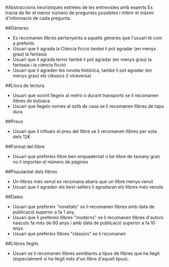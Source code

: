 #Abstraccions heurístiques extretes de les entrevistes amb experts
Es tracta de fer el menor número de preguntes possibles i inferir el màxim d'informació de cada pregunta.

##Gèneres
- Es recomanen llibres pertanyents a aquells gèneres que l'usuari té com a preferits
- Usuari que li agrada la Ciència ficció també li pot agradar (en menys grau) la fantasia
- Usuari que li agrada terror també li pot agradar (en menys grau) la fantasia i la ciència ficció
- Usuari que li agraden les novela històrica, també li pot agradar (en menys grau) els clàssics (i viceversa)

##Llocs de lectura
- Usuari que sovint llegeix al metro o durant transports se li recomanen llibres de butxaca
- Usuari que llegeix només al sofà de casa se li recomanen llibres de tapa dura

##Preus
- Usuari que li influeix el preu del llibre se li recomanen llibres per sota dels 12€

##Format del llibre
- Usuari que prefereix llibre ben enquadernat o bé llibre de tamany gran no li importen el número de pàgines

##Popularitat dels llibres
- Un llibres més venut es recomana abans que un llibre menys venut
- Usuari que li agraden els best-sellers li agradaran els llibres més venuts

##Dates
- Usuari que prefereix "novetats" se li recomanen llibres amb data de publicació superior a fa 1 any.
- Usuari que li prefereix llibres "moderns" se li recomanen llibres d'autors nascuts fa més de 60 anys i amb data de publicació superior a fa 10 anys.
- Usuari que prefereix llibres "clàssics" se li recomanen

##Llibres llegits
- Usuari se li recomanen llibres semblants a tipus de llibres que ha llegit (especialment si ha llegit més d'un llibre d'aquell tipus). 